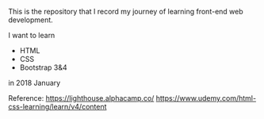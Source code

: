 This is the repository that I record my journey of learning front-end web development.

I want to learn

* HTML
* CSS
* Bootstrap 3&4

in 2018 January

Reference:
https://lighthouse.alphacamp.co/
https://www.udemy.com/html-css-learning/learn/v4/content
